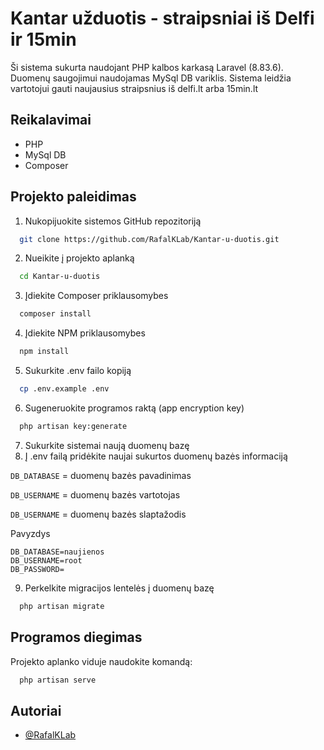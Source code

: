 
# Kantar užduotis - straipsniai iš Delfi ir 15min

Ši sistema sukurta naudojant PHP kalbos karkasą Laravel (8.83.6). Duomenų saugojimui naudojamas MySql DB variklis. Sistema leidžia vartotojui gauti naujausius straipsnius iš delfi.lt arba 15min.lt




## Reikalavimai
- PHP
- MySql DB
- Composer

## Projekto paleidimas

1. Nukopijuokite sistemos GitHub repozitoriją

```bash
  git clone https://github.com/RafalKLab/Kantar-u-duotis.git
```

2. Nueikite į projekto aplanką

```bash
  cd Kantar-u-duotis
```

3. Įdiekite Composer priklausomybes

```bash
  composer install
```

4. Įdiekite NPM priklausomybes

```bash
  npm install
```

5. Sukurkite .env failo kopiją

```bash
  cp .env.example .env
```

6. Sugeneruokite programos raktą (app encryption key)

```bash
  php artisan key:generate
```

7. Sukurkite sistemai naują duomenų bazę 
8. Į .env failą pridėkite naujai sukurtos duomenų bazės informaciją

`DB_DATABASE` = duomenų bazės pavadinimas

`DB_USERNAME` = duomenų bazės vartotojas

`DB_USERNAME` = duomenų bazės slaptažodis

Pavyzdys
```
DB_DATABASE=naujienos
DB_USERNAME=root
DB_PASSWORD=
```

9. Perkelkite migracijos lentelės į duomenų bazę

```bash
  php artisan migrate
```


    
## Programos diegimas

Projekto aplanko viduje naudokite komandą:

```bash
  php artisan serve
```


## Autoriai

- [@RafalKLab](https://github.com/RafalKLab)

